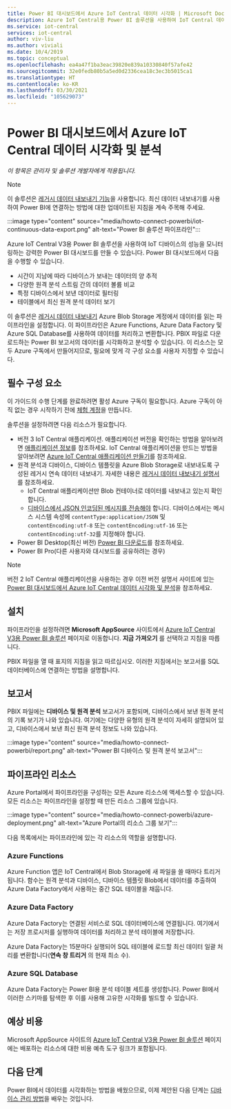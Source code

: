 ```yaml
---
title: Power BI 대시보드에서 Azure IoT Central 데이터 시각화 | Microsoft Docs
description: Azure IoT Central용 Power BI 솔루션을 사용하여 IoT Central 데이터를 시각화하고 분석할 수 있습니다.
ms.service: iot-central
services: iot-central
author: viv-liu
ms.author: viviali
ms.date: 10/4/2019
ms.topic: conceptual
ms.openlocfilehash: ea4a47f1ba3eac39820e839a10330840f57afe42
ms.sourcegitcommit: 32e0fedb80b5a5ed0d2336cea18c3ec3b5015ca1
ms.translationtype: HT
ms.contentlocale: ko-KR
ms.lasthandoff: 03/30/2021
ms.locfileid: "105629073"
---
```

# <a name="visualize-and-analyze-your-azure-iot-central-data-in-a-power-bi-dashboard"></a>Power BI 대시보드에서 Azure IoT Central 데이터 시각화 및 분석

*이 항목은 관리자 및 솔루션 개발자에게 적용됩니다.*

> [!Note] 
> 이 솔루션은 [레거시 데이터 내보내기 기능](./howto-export-data-legacy.md)을 사용합니다. 최신 데이터 내보내기를 사용하여 Power BI에 연결하는 방법에 대한 업데이트된 지침을 계속 주목해 주세요.

:::image type="content" source="media/howto-connect-powerbi/iot-continuous-data-export.png" alt-text="Power BI 솔루션 파이프라인":::

Azure IoT Central V3용 Power BI 솔루션을 사용하여 IoT 디바이스의 성능을 모니터링하는 강력한 Power BI 대시보드를 만들 수 있습니다. Power BI 대시보드에서 다음을 수행할 수 있습니다.

- 시간이 지남에 따라 디바이스가 보내는 데이터의 양 추적
- 다양한 원격 분석 스트림 간의 데이터 볼륨 비교
- 특정 디바이스에서 보낸 데이터로 필터링
- 테이블에서 최신 원격 분석 데이터 보기

이 솔루션은 [레거시 데이터 내보내기](./howto-export-data-legacy.md) Azure Blob Storage 계정에서 데이터를 읽는 파이프라인을 설정합니다. 이 파이프라인은 Azure Functions, Azure Data Factory 및 Azure SQL Database를 사용하여 데이터를 처리하고 변환합니다. PBIX 파일로 다운로드하는 Power BI 보고서의 데이터를 시각화하고 분석할 수 있습니다. 이 리소스는 모두 Azure 구독에서 만들어지므로, 필요에 맞게 각 구성 요소를 사용자 지정할 수 있습니다.

## <a name="prerequisites"></a>필수 구성 요소

이 가이드의 수행 단계를 완료하려면 활성 Azure 구독이 필요합니다. Azure 구독이 아직 없는 경우 시작하기 전에 [체험 계정](https://azure.microsoft.com/free/?WT.mc_id=A261C142F)을 만듭니다.

솔루션을 설정하려면 다음 리소스가 필요합니다.

- 버전 3 IoT Central 애플리케이션. 애플리케이션 버전을 확인하는 방법을 알아보려면 [애플리케이션 정보](./howto-get-app-info.md)를 참조하세요. IoT Central 애플리케이션을 만드는 방법을 알아보려면 [Azure IoT Central 애플리케이션 만들기](./quick-deploy-iot-central.md)를 참조하세요.
- 원격 분석과 디바이스, 디바이스 템플릿을 Azure Blob Storage로 내보내도록 구성된 레거시 연속 데이터 내보내기. 자세한 내용은 [레거시 데이터 내보내기 설명서](howto-export-data-legacy.md)를 참조하세요.
  - IoT Central 애플리케이션만 Blob 컨테이너로 데이터를 내보내고 있는지 확인합니다.
  - [디바이스에서 JSON 인코딩된 메시지를 전송해야](../../iot-hub/iot-hub-devguide-messages-d2c.md) 합니다. 디바이스에서는 메시스 시스템 속성에 `contentType:application/JSON` 및 `contentEncoding:utf-8` 또는 `contentEncoding:utf-16` 또는 `contentEncoding:utf-32`를 지정해야 합니다.
- Power BI Desktop(최신 버전) [Power BI 다운로드](https://powerbi.microsoft.com/downloads/)를 참조하세요.
- Power BI Pro(다른 사용자와 대시보드를 공유하려는 경우)

> [!NOTE]
> 버전 2 IoT Central 애플리케이션을 사용하는 경우 이전 버전 설명서 사이트에 있는 [Power BI 대시보드에서 Azure IoT Central 데이터 시각화 및 분석](/previous-versions/azure/iot-central/core/howto-connect-powerbi)을 참조하세요.

## <a name="install"></a>설치

파이프라인을 설정하려면 **Microsoft AppSource** 사이트에서 [Azure IoT Central V3용 Power BI 솔루션](https://appsource.microsoft.com/product/web-apps/iot-central.power-bi-solution-iot-central) 페이지로 이동합니다. **지금 가져오기** 를 선택하고 지침을 따릅니다.

PBIX 파일을 열 때 표지의 지침을 읽고 따르십시오. 이러한 지침에서는 보고서를 SQL 데이터베이스에 연결하는 방법을 설명합니다.

## <a name="report"></a>보고서

PBIX 파일에는 **디바이스 및 원격 분석** 보고서가 포함되며, 디바이스에서 보낸 원격 분석의 기록 보기가 나와 있습니다. 여기에는 다양한 유형의 원격 분석이 자세히 설명되어 있고, 디바이스에서 보낸 최신 원격 분석 정보도 나와 있습니다.

:::image type="content" source="media/howto-connect-powerbi/report.png" alt-text="Power BI 디바이스 및 원격 분석 보고서":::

## <a name="pipeline-resources"></a>파이프라인 리소스

Azure Portal에서 파이프라인을 구성하는 모든 Azure 리소스에 액세스할 수 있습니다. 모든 리소스는 파이프라인을 설정할 때 만든 리소스 그룹에 있습니다.

:::image type="content" source="media/howto-connect-powerbi/azure-deployment.png" alt-text="Azure Portal의 리소스 그룹 보기":::

다음 목록에서는 파이프라인에 있는 각 리소스의 역할을 설명합니다.

### <a name="azure-functions"></a>Azure Functions

Azure Function 앱은 IoT Central에서 Blob Storage에 새 파일을 쓸 때마다 트리거됩니다. 함수는 원격 분석과 디바이스, 디바이스 템플릿 Blob에서 데이터를 추출하여 Azure Data Factory에서 사용하는 중간 SQL 테이블을 채웁니다.

### <a name="azure-data-factory"></a>Azure Data Factory

Azure Data Factory는 연결된 서비스로 SQL 데이터베이스에 연결됩니다. 여기에서는 저장 프로시저를 실행하여 데이터를 처리하고 분석 테이블에 저장합니다.

Azure Data Factory는 15분마다 실행되어 SQL 테이블에 로드할 최신 데이터 일괄 처리를 변환합니다(**연속 창 트리거** 의 현재 최소 수).

### <a name="azure-sql-database"></a>Azure SQL Database

Azure Data Factory는 Power BI용 분석 테이블 세트를 생성합니다. Power BI에서 이러한 스키마를 탐색한 후 이를 사용해 고유한 시각화를 빌드할 수 있습니다.

## <a name="estimated-costs"></a>예상 비용

Microsoft AppSource 사이트의 [Azure IoT Central V3용 Power BI 솔루션](https://appsource.microsoft.com/product/web-apps/iot-central.power-bi-solution-iot-central) 페이지에는 배포하는 리소스에 대한 비용 예측 도구 링크가 포함됩니다.

## <a name="next-steps"></a>다음 단계

Power BI에서 데이터를 시각화하는 방법을 배웠으므로, 이제 제안된 다음 단계는 [디바이스 관리 방법](howto-manage-devices.md)을 배우는 것입니다.
